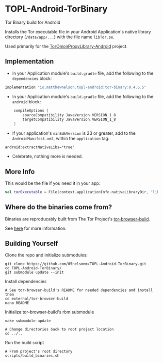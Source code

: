# TOPL-Android-TorBinary
Tor Binary build for Android

Installs the Tor executable file in your Android Application's
native library directory (`/data/app/...`) with the file name `libTor.so`.  

Used primarily for the <a href="https://topl-android.matthewnelson.io/" target="_blank">TorOnionProxyLibrary-Android</a> project.  

## Implementation

- In your Application module's `build.gradle` file, add the following to the `dependencies` block:
```groovy
implementation "io.matthewnelson.topl-android:tor-binary:0.4.6.5"
```

- In your Application module's `build.gradle` file, add the following to the `android` block:
```groovy
    compileOptions {
        sourceCompatibility JavaVersion.VERSION_1_8
        targetCompatibility JavaVersion.VERSION_1_8
    }
```

- If your application's `minSdkVersion` is 23 or greater, add to the `AndroidManifest.xml`, within 
the `application` tag:
```
android:extractNativeLibs="true"
```

- Celebrate, nothing more is needed.

## More Info  

This would be the file if you need it in your app:
```kotlin
val torExecutable = File(context.applicationInfo.nativeLibraryDir, "libTor.so")
```

## Where do the binaries come from?  

Binaries are reproducably built from The Tor Project's <a href="https://gitweb.torproject.org/builders/tor-browser-build.git/" target="_blank">tor-browser-build</a>.

See <a href="https://github.com/05nelsonm/TOPL-Android-TorBinary/blob/master/scripts/build_binaries.sh" target="_blank">here</a> for more information.

## Building Yourself

Clone the repo and initialize submodules:
```
git clone https://github.com/05nelsonm/TOPL-Android-TorBinary.git
cd TOPL-Android-TorBinary/
git submodule update --init
```

Install dependencies
```
# See tor-browser-build's README for needed dependencies and install them
cd external/tor-browser-build
nano README
```

Initialize tor-browser-build's rbm submodule
```
make submodule-update

# Change directories back to root project location
cd ../..
```

Run the build script
```
# From project's root directory
scripts/build_binaries.sh
```
